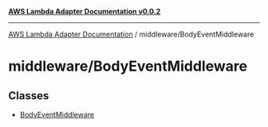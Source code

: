 [**AWS Lambda Adapter Documentation v0.0.2**](../../README.md)

***

[AWS Lambda Adapter Documentation](../../modules.md) / middleware/BodyEventMiddleware

# middleware/BodyEventMiddleware

## Classes

- [BodyEventMiddleware](classes/BodyEventMiddleware.md)
